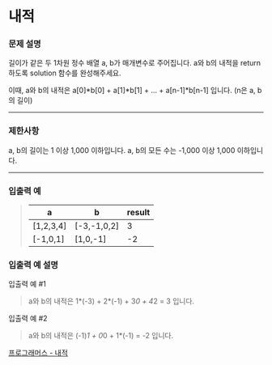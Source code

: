 # 내적

### 문제 설명

길이가 같은 두 1차원 정수 배열 a, b가 매개변수로 주어집니다. a와 b의 내적을 return 하도록 solution 함수를 완성해주세요.

이때, a와 b의 내적은 a[0]*b[0] + a[1]*b[1] + ... + a[n-1]\*b[n-1] 입니다. (n은 a, b의 길이)

---

### 제한사항

a, b의 길이는 1 이상 1,000 이하입니다.
a, b의 모든 수는 -1,000 이상 1,000 이하입니다.

---

### 입출력 예

> | a         | b           | result |
> | --------- | ----------- | ------ |
> | [1,2,3,4] | [-3,-1,0,2] | 3      |
> | [-1,0,1]  | [1,0,-1]    | -2     |

### 입출력 예 설명

입출력 예 #1

> a와 b의 내적은 1*(-3) + 2*(-1) + 3*0 + 4*2 = 3 입니다.

입출력 예 #2

> a와 b의 내적은 (-1)*1 + 0*0 + 1\*(-1) = -2 입니다.

[프로그래머스 - 내적](https://programmers.co.kr/learn/courses/30/lessons/70128)
